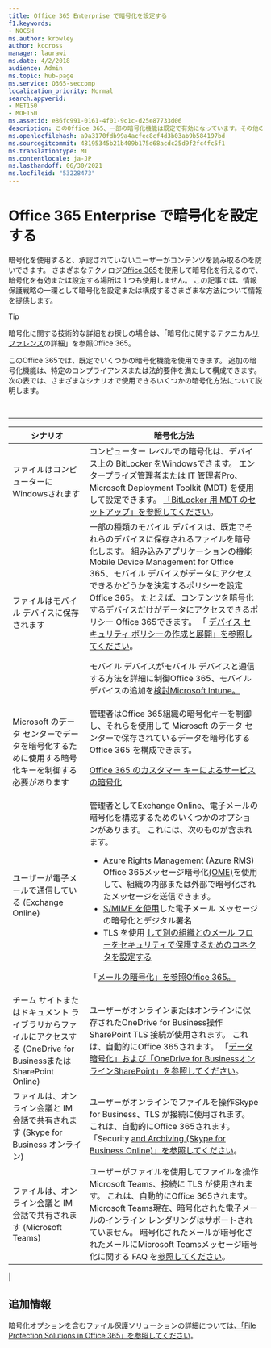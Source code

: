 ```yaml
---
title: Office 365 Enterprise で暗号化を設定する
f1.keywords:
- NOCSH
ms.author: krowley
author: kccross
manager: laurawi
ms.date: 4/2/2018
audience: Admin
ms.topic: hub-page
ms.service: O365-seccomp
localization_priority: Normal
search.appverid:
- MET150
- MOE150
ms.assetid: e86fc991-0161-4f01-9c1c-d25e87733d06
description: このOffice 365、一部の暗号化機能は既定で有効になっています。その他の機能は、特定のコンプライアンスまたは法的要件を満たするように構成できます。
ms.openlocfilehash: a9a3170fdb99a4acfec8cf4d3b03ab9b584197bd
ms.sourcegitcommit: 48195345b21b409b175d68acdc25d9f2fc4fc5f1
ms.translationtype: MT
ms.contentlocale: ja-JP
ms.lasthandoff: 06/30/2021
ms.locfileid: "53228473"
---
```

# <a name="set-up-encryption-in-office-365-enterprise"></a>Office 365 Enterprise で暗号化を設定する

暗号化を使用すると、承認されていないユーザーがコンテンツを読み取るのを防いできます。 さまざまなテクノロジ[Office 365](encryption.md)を使用して暗号化を行えるので、暗号化を有効または設定する場所は 1 つも使用しません。 この記事では、情報保護戦略の一環として暗号化を設定または構成するさまざまな方法について情報を提供します。

> [!TIP]
> 暗号化に関する技術的な詳細をお探しの場合は、「暗号化に関するテクニカル[リファレンス](technical-reference-details-about-encryption.md)の詳細」を参照Office 365。

このOffice 365では、既定でいくつかの暗号化機能を使用できます。 追加の暗号化機能は、特定のコンプライアンスまたは法的要件を満たして構成できます。 次の表では、さまざまなシナリオで使用できるいくつかの暗号化方法について説明します。

<br>

****

|シナリオ|暗号化方法|
|---|---|
|ファイルはコンピューターにWindowsされます|コンピューター レベルでの暗号化は、デバイス上の BitLocker をWindowsできます。 エンタープライズ管理者または IT 管理者Pro、Microsoft Deployment Toolkit (MDT) を使用して設定できます。 [「BitLocker 用 MDT のセットアップ」を参照してください](/windows/deployment/deploy-windows-mdt/set-up-mdt-for-bitlocker)。|
|ファイルはモバイル デバイスに保存されます|一部の種類のモバイル デバイスは、既定でそれらのデバイスに保存されるファイルを暗号化します。 組[み込み](https://support.microsoft.com/office/capabilities-of-built-in-mobile-device-management-for-microsoft-365-a1da44e5-7475-4992-be91-9ccec25905b0)アプリケーションの機能Mobile Device Management for Office 365、モバイル デバイスがデータにアクセスできるかどうかを決定するポリシーを設定Office 365。 たとえば、コンテンツを暗号化するデバイスだけがデータにアクセスできるポリシー Office 365できます。 「 [デバイス セキュリティ ポリシーの作成と展開」を参照してください](https://support.microsoft.com/office/create-and-deploy-device-security-policies-d310f556-8bfb-497b-9bd7-fe3c36ea2fd6)。 <p> モバイル デバイスがモバイル デバイスと通信する方法を詳細に制御Office 365、モバイル デバイスの追加を[検討Microsoft Intune。](/mem/intune/fundamentals/setup-steps)|
|Microsoft のデータ センターでデータを暗号化するために使用する暗号化キーを制御する必要があります|管理者はOffice 365組織の暗号化キーを制御し、それらを使用して Microsoft のデータ センターで保存されているデータを暗号化する Office 365 を構成できます。 <p> [Office 365 のカスタマー キーによるサービスの暗号化](customer-key-overview.md)|
|ユーザーが電子メールで通信している (Exchange Online)|管理者としてExchange Online、電子メールの暗号化を構成するためのいくつかのオプションがあります。 これには、次のものが含まれます。 <ul><li>Azure Rights Management (Azure RMS) Office 365メッセージ暗号化[(OME)](set-up-new-message-encryption-capabilities.md)を使用して、組織の内部または外部で暗号化されたメッセージを送信できます。</li><li>[S/MIME を使用](/exchange/security-and-compliance/smime-exo/smime-exo)した電子メール メッセージの暗号化とデジタル署名</li><li>TLS を使用 [して別の組織とのメール フローをセキュリティで保護するためのコネクタを設定する](/exchange/mail-flow-best-practices/use-connectors-to-configure-mail-flow/set-up-connectors-for-secure-mail-flow-with-a-partner)</li></ul> <p> 「[メールの暗号化」を参照Office 365。](./email-encryption.md)|
|チーム サイトまたはドキュメント ライブラリからファイルにアクセスする (OneDrive for Businessまたは SharePoint Online)|ユーザーがオンラインまたはオンラインに保存されたOneDrive for Business操作SharePoint TLS 接続が使用されます。 これは、自動的にOffice 365されます。 「[データ暗号化」および「OneDrive for BusinessオンラインSharePoint」を参照してください](./data-encryption-in-odb-and-spo.md)。|
|ファイルは、オンライン会議と IM 会話で共有されます (Skype for Business オンライン)|ユーザーがオンラインでファイルを操作Skype for Business、TLS が接続に使用されます。 これは、自動的にOffice 365されます。 「Security [and Archiving (Skype for Business Online)」を参照してください](/office365/servicedescriptions/skype-for-business-online-service-description/skype-for-business-online-features)。|
|ファイルは、オンライン会議と IM 会話で共有されます (Microsoft Teams)|ユーザーがファイルを使用してファイルを操作Microsoft Teams、接続に TLS が使用されます。 これは、自動的にOffice 365されます。 Microsoft Teams現在、暗号化された電子メールのインライン レンダリングはサポートされていません。 暗号化されたメールが暗号化されたメールにMicrosoft Teamsメッセージ暗号化に関する FAQ を[参照してください](./ome-faq.yml#can-i-automatically-remove-encryption-on-incoming-and-outgoing-mail-)。|
|

## <a name="additional-information"></a>追加情報

暗号化オプションを含むファイル保護ソリューションの詳細については[、「File Protection Solutions in Office 365」を参照してください](https://www.microsoft.com/download/details.aspx?id=55523)。
